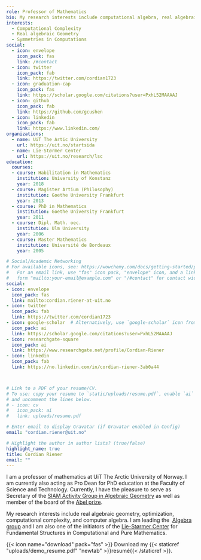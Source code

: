 ```yaml
---
role: Professor of Mathematics
bio: My research interests include computational algebra, real algebraic geometry and computational complexity.
interests:
  - Computational Complexity
  - Real algebraic Geometry
  - Symmetries in Computations
social:
  - icon: envelope
    icon_pack: fas
    link: /#contact
  - icon: twitter
    icon_pack: fab
    link: https://twitter.com/cordian1723
  - icon: graduation-cap
    icon_pack: fas
    link: https://scholar.google.com/citations?user=PxhL52MAAAAJ
  - icon: github
    icon_pack: fab
    link: https://github.com/gcushen
  - icon: linkedin
    icon_pack: fab
    link: https://www.linkedin.com/
organizations:
  - name: UiT The Artic University
    url: https://uit.no/startsida
  - name: Lie-Størmer Center
    url: https://uit.no/research/lsc
education:
  courses:
  - course: Habilitation in Mathematics
    institution: University of Konstanz
    year: 2018
  - course: Magister Artium (Philosophy)
    institution: Goethe University Frankfurt
    year: 2013
  - course: PhD in Mathematics
    institution: Goethe University Frankfurt
    year: 2011
  - course: Dipl. Math. oec.
    institution: Ulm University
    year: 2006
  - course: Master Mathematics
    institution: Université de Bordeaux
    year: 2005

# Social/Academic Networking
# For available icons, see: https://wowchemy.com/docs/getting-started/page-builder/#icons
#   For an email link, use "fas" icon pack, "envelope" icon, and a link in the
#   form "mailto:your-email@example.com" or "/#contact" for contact widget.
social:
- icon: envelope
  icon_pack: fas
  link: mailto:cordian.riener-at-uit.no
- icon: twitter
  icon_pack: fab
  link: https://twitter.com/cordian1723
- icon: google-scholar  # Alternatively, use `google-scholar` icon from `ai` icon pack
  icon_pack: ai
  link: https://scholar.google.com/citations?user=PxhL52MAAAAJ
- icon: researchgate-square
  icon_pack: ai
  link: https://www.researchgate.net/profile/Cordian-Riener
- icon: linkedin
  icon_pack: fab
  link: https://no.linkedin.com/in/cordian-riener-3ab0a44



# Link to a PDF of your resume/CV.
# To use: copy your resume to `static/uploads/resume.pdf`, enable `ai` icons in `params.toml`, 
# and uncomment the lines below.
# - icon: cv
#   icon_pack: ai
#   link: uploads/resume.pdf

# Enter email to display Gravatar (if Gravatar enabled in Config)
email: "cordian.riener@uit.no"

# Highlight the author in author lists? (true/false)
highlight_name: true
title: Cordian Riener
email: ""
---
```

I am a professor of mathematics at UiT The Arctic University of Norway. I am currently also acting as Pro Dean for PhD education at the Faculty of Science and Technology. Currently, I have the pleasure to serve as Secretary of the [SIAM Activity Group in Algebraic Geometry](http://wiki.siam.org/siag-ag/index.php/Main_Page) as well as member of the board of the [Abel prize](https://abelprize.no/).

My research interests include real algebraic geometry, optimization, computational complexity, and computer algebra. I am leading the  [Algebra group](https://uit.no/research/algebra) and I am also one of the initiators of the [Lie-Størmer Center](https://uit.no/research/lsc) for Fundamental Structures in Computational and Pure Mathematics. 

{{< icon name="download" pack="fas" >}} Download my {{< staticref "uploads/demo_resume.pdf" "newtab" >}}resumé{{< /staticref >}}.
